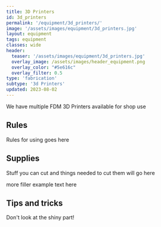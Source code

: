 ```yaml
---
title: 3D Printers
id: 3d_printers
permalink: '/equipment/3d_printers/'
image: '/assets/images/equipment/3d_printers.jpg'
layout: equipment
tags: equipment
classes: wide
header:
  teaser: '/assets/images/equipment/3d_printers.jpg'
  overlay_image: /assets/images/header_equipment.png
  overlay_color: "#5e616c"
  overlay_filter: 0.5
type: 'fabrication'
subtype: '3d Printers'
updated: 2023-08-02
---
```



We have multiple FDM 3D Printers available for shop use

## Rules

Rules for using goes here

## Supplies
Stuff you can cut and things needed to cut them will go here

more filler example text here

## Tips and tricks
Don't look at the shiny part!
